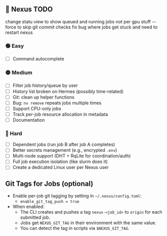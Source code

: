 ## 🚧 Nexus TODO

change statu view to show queued and running jobs not per gpu stuff
-- force to skip git commit checks
fix bug where jobs get stuck and need to restart nexus

### 🟢 Easy

- [ ] Command autocomplete

### 🟡 Medium

- [ ] Filter job history/queue by user
- [ ] History list broken on Hermes (possibly time-related)
- [ ] Git: clean up helper functions
- [ ] Bug: `nx remove` repeats jobs multiple times
- [ ] Support CPU-only jobs
- [ ] Track per-job resource allocation in metadata
- [ ] Documentation

### 🔴 Hard

- [ ] Dependent jobs (run job B after job A completes)
- [ ] Better secrets management (e.g., encrypted `.env`)
- [ ] Multi-node support (DHT + RqLite for coordination/auth)
- [ ] Full job execution isolation (like slurm does it)
- [ ] Create a dedicated Linux user per Nexus user

## Git Tags for Jobs (optional)

- Enable per-job git tagging by setting in `~/.nexus/config.toml`:
  - `enable_git_tag_push = true`
- When enabled:
  - The CLI creates and pushes a tag `nexus-<job_id>` to `origin` for each submitted job.
  - Jobs get `NEXUS_GIT_TAG` in their environment with the same value.
  - You can detect the tag in scripts via `$NEXUS_GIT_TAG`.
